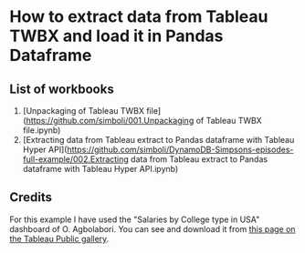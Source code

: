 # How to extract data from Tableau TWBX and load it in Pandas Dataframe

## List of workbooks
001. [Unpackaging of Tableau TWBX file](https://github.com/simboli/001.Unpackaging of Tableau TWBX file.ipynb)
002. [Extracting data from Tableau extract to Pandas dataframe with Tableau Hyper API](https://github.com/simboli/DynamoDB-Simpsons-episodes-full-example/002.Extracting data from Tableau extract to Pandas dataframe with Tableau Hyper API.ipynb)

## Credits
For this example I have used the "Salaries by College type in USA" dashboard of O. Agbolabori. You can see and download it from [this page on the Tableau Public gallery](https://public.tableau.com/app/profile/oluwadunsin.agbolabori/viz/SalariesbyCollegetypeinUSAEduvizzers/Dashboard1).

